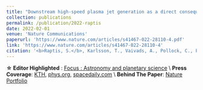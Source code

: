 ```yaml
---
title: "Downstream high-speed plasma jet generation as a direct consequence of shock reformation ☆"
collection: publications
permalink: /publication/2022-raptis
date: 2022-02-01
venue: 'Nature Communications'
paperurl: 'https://www.nature.com/articles/s41467-022-28110-4.pdf'
link: 'https://www.nature.com/articles/s41467-022-28110-4'
citation: '<b>Raptis, S.</b>, Karlsson, T., Vaivads, A., Pollock, C., Plaschke, F., Johlander, A., Trollvik, H.,& Lindqvist, P.-A. (2022). Downstream high-speed plasma jet generation as a direct consequence of shock reformation. Nature Communications. 13, 598 https://doi.org/10.1038/s41467-022-28110-4'
---
```

**☆ Editor Highlighted** :  [Focus : Astronomy and planetary science](https://www.nature.com/collections/bbhbgahdfd) \\
**Press Coverage**: [KTH](https://www.kth.se/en/aktuellt/nyheter/satellite-data-shows-shocking-way-earth-s-magnetic-field-produces-plasma-jets-1.1139242), [phys.org](https://phys.org/news/2022-02-satellite-earth-magnetic-field-plasma.html), [spacedaily.com](https://www.spacedaily.com/reports/Study_shows_shocking_way_Earths_magnetic_field_produces_plasma_jets_999.html) \\
**Behind The Paper**: [Nature Portfolio](https://astronomycommunity.nature.com/posts/how-the-solar-wind-slips-through-earth-s-bow-shock)
